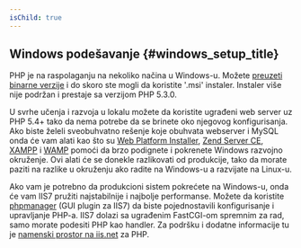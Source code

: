 ```yaml
---
isChild: true
---
```


## Windows podešavanje {#windows_setup_title}

PHP je na raspolaganju na nekoliko načina u Windows-u. Možete [preuzeti binarne verzije](php-downloads) i do skoro ste
mogli da koristite '.msi' instaler. Instaler više nije podržan i prestaje sa verzijom PHP 5.3.0.

U svrhe učenja i razvoja u lokalu možete da koristite ugrađeni web server uz PHP 5.4+ tako da nema potrebe da se brinete
oko njegovog konfigurisanja. Ako biste želeli sveobuhvatno rešenje koje obuhvata webserver i MySQL onda će vam alati kao
što su [Web Platform Installer][wpi], [Zend Server CE][zsce], [XAMPP][xampp] i [WAMP][wamp] pomoći da brzo podignete i
pokrenete Windows razvojno okruženje. Ovi alati će se donekle razlikovati od produkcije, tako da morate paziti na
razlike u okruženju ako radite na Windows-u a razvijate na Linux-u.

Ako vam je potrebno da produkcioni sistem pokrećete na Windows-u, onda će vam IIS7 pružiti najstabilnije i najbolje
performanse. Možete da koristite [phpmanager][phpmanager] (GUI plugin za IIS7) da biste pojednostavili konfigurisanje i
upravljanje PHP-a. IIS7 dolazi sa ugrađenim FastCGI-om spremnim za rad, samo morate podesiti PHP kao handler. Za
podršku i dodatne informacije tu je [namenski prostor na iis.net][php-iis] za PHP.

[php-downloads]: http://windows.php.net
[phpmanager]: http://phpmanager.codeplex.com/
[wpi]: http://www.microsoft.com/web/downloads/platform.aspx
[zsce]: http://www.zend.com/en/products/server-ce/
[xampp]: http://www.apachefriends.org/en/xampp.html
[wamp]: http://www.wampserver.com/
[php-iis]: http://php.iis.net/
